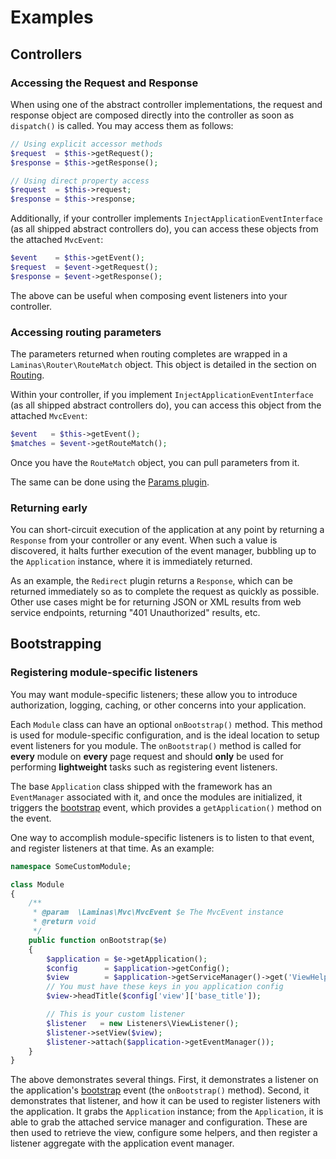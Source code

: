 # Examples

## Controllers

### Accessing the Request and Response

When using one of the abstract controller implementations, the request and
response object are composed directly into the controller as soon as
`dispatch()` is called. You may access them as follows:

```php
// Using explicit accessor methods
$request  = $this->getRequest();
$response = $this->getResponse();

// Using direct property access
$request  = $this->request;
$response = $this->response;
```

Additionally, if your controller implements `InjectApplicationEventInterface`
(as all shipped abstract controllers do), you can access these objects from the
attached `MvcEvent`:

```php
$event    = $this->getEvent();
$request  = $event->getRequest();
$response = $event->getResponse();
```

The above can be useful when composing event listeners into your controller.

### Accessing routing parameters

The parameters returned when routing completes are wrapped in a
`Laminas\Router\RouteMatch` object.  This object is detailed in the section on
[Routing](routing.md).

Within your controller, if you implement `InjectApplicationEventInterface` (as
all shipped abstract controllers do), you can access this object from the
attached `MvcEvent`:

```php
$event   = $this->getEvent();
$matches = $event->getRouteMatch();
```

Once you have the `RouteMatch` object, you can pull parameters from it.

The same can be done using the [Params plugin](plugins.md#params-plugin).

### Returning early

You can short-circuit execution of the application at any point by returning a
`Response` from your controller or any event. When such a value is discovered,
it halts further execution of the event manager, bubbling up to the
`Application` instance, where it is immediately returned.

As an example, the `Redirect` plugin returns a `Response`, which can be returned
immediately so as to complete the request as quickly as possible. Other use
cases might be for returning JSON or XML results from web service endpoints,
returning "401 Unauthorized" results, etc.

## Bootstrapping

### Registering module-specific listeners

You may want module-specific listeners; these allow you to introduce
authorization, logging, caching, or other concerns into your application.

Each `Module` class can have an optional `onBootstrap()` method. This method is
used for module-specific configuration, and is the ideal location to setup event
listeners for you module. The `onBootstrap()` method is called for **every**
module on **every** page request and should **only** be used for performing
**lightweight** tasks such as registering event listeners.

The base `Application` class shipped with the framework has an `EventManager`
associated with it, and once the modules are initialized, it triggers the
[bootstrap](mvc-event.md#mvceventevent_bootstrap-bootstrap) event, which
provides a `getApplication()` method on the event.

One way to accomplish module-specific listeners is to listen to that event, and
register listeners at that time. As an example:

```php
namespace SomeCustomModule;

class Module
{
    /**
     * @param  \Laminas\Mvc\MvcEvent $e The MvcEvent instance
     * @return void
     */
    public function onBootstrap($e)
    {
        $application = $e->getApplication();
        $config      = $application->getConfig();
        $view        = $application->getServiceManager()->get('ViewHelperManager');
        // You must have these keys in you application config
        $view->headTitle($config['view']['base_title']);

        // This is your custom listener
        $listener   = new Listeners\ViewListener();
        $listener->setView($view);
        $listener->attach($application->getEventManager());
    }
}
```

The above demonstrates several things. First, it demonstrates a listener on the
application's [bootstrap](mvc-event.md#mvceventevent_bootstrap-bootstrap) event
(the `onBootstrap()` method). Second, it demonstrates that listener, and how it
can be used to register listeners with the application. It grabs the
`Application` instance; from the `Application`, it is able to grab the attached
service manager and configuration. These are then used to retrieve the view,
configure some helpers, and then register a listener aggregate with the
application event manager.
